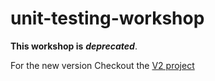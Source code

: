 # unit-testing-workshop

**This workshop is** ***deprecated***.

For the new version Checkout the [V2 project](https://github.com/meitneshi/unit-testing-workshop-v2.git)

